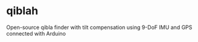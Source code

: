 # qiblah
Open-source qibla finder with tilt compensation using 9-DoF IMU and GPS connected with Arduino
